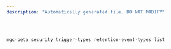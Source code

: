 ```yaml
---
description: "Automatically generated file. DO NOT MODIFY"
---
```


```bash


mgc-beta security trigger-types retention-event-types list

```